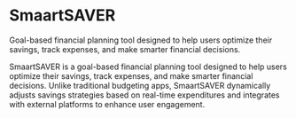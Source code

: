 # SmaartSAVER
Goal-based financial planning tool designed to help users optimize their savings, track expenses, and make smarter financial decisions.

SmaartSAVER is a goal-based financial planning tool designed to help users optimize their savings, 
track expenses, and make smarter financial decisions. Unlike traditional budgeting apps,
SmaartSAVER dynamically adjusts savings strategies based on real-time expenditures and integrates with external platforms to enhance user engagement.
